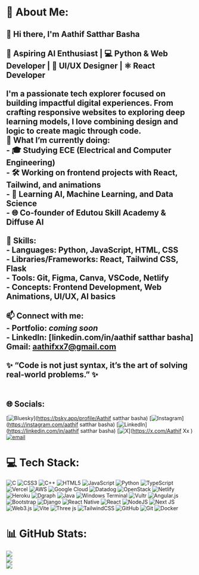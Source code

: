 # 💫 About Me:
## 👋 Hi there, I'm Aathif Satthar Basha<br><br>🚀 Aspiring AI Enthusiast | 💻 Python & Web Developer | 🎨 UI/UX Designer | ⚛️ React Developer<br><br>I'm a passionate tech explorer focused on building impactful digital experiences. From crafting responsive websites to exploring deep learning models, I love combining design and logic to create magic through code.<br> 🌱 What I’m currently doing:<br>- 🎓 Studying ECE (Electrical and Computer Engineering)<br>- 🛠️ Working on frontend projects with React, Tailwind, and animations<br>- 🤖 Learning AI, Machine Learning, and Data Science<br>- 🌐 Co-founder of Edutou Skill Academy & Diffuse AI<br><br> 🧠 Skills:<br>- Languages: Python, JavaScript, HTML, CSS<br>- Libraries/Frameworks: React, Tailwind CSS, Flask<br>- Tools: Git, Figma, Canva, VSCode, Netlify<br>- Concepts: Frontend Development, Web Animations, UI/UX, AI basics<br><br> 📫 Connect with me:<br>- Portfolio: *coming soon*<br>- LinkedIn: [linkedin.com/in/aathif satthar basha]<br>  Gmail: aathifxx7@gmail.com<br><br>✨ “Code is not just syntax, it’s the art of solving real-world problems.” ✨<br><br>


## 🌐 Socials:
[![Bluesky](https://img.shields.io/badge/bluesky-0285FF?style=for-the-badge&logo=bluesky&logoColor=%23FFFFFF)](https://bsky.app/profile/Aathif satthar basha) [![Instagram](https://img.shields.io/badge/Instagram-%23E4405F.svg?logo=Instagram&logoColor=white)](https://instagram.com/aathif satthar basha) [![LinkedIn](https://img.shields.io/badge/LinkedIn-%230077B5.svg?logo=linkedin&logoColor=white)](https://linkedin.com/in/aathif satthar basha) [![X](https://img.shields.io/badge/X-black.svg?logo=X&logoColor=white)](https://x.com/Aathif Xx ) [![email](https://img.shields.io/badge/Email-D14836?logo=gmail&logoColor=white)](mailto:aathifxx7@gmail.com) 

# 💻 Tech Stack:
![C](https://img.shields.io/badge/c-%2300599C.svg?style=for-the-badge&logo=c&logoColor=white) ![CSS3](https://img.shields.io/badge/css3-%231572B6.svg?style=for-the-badge&logo=css3&logoColor=white) ![C++](https://img.shields.io/badge/c++-%2300599C.svg?style=for-the-badge&logo=c%2B%2B&logoColor=white) ![HTML5](https://img.shields.io/badge/html5-%23E34F26.svg?style=for-the-badge&logo=html5&logoColor=white) ![JavaScript](https://img.shields.io/badge/javascript-%23323330.svg?style=for-the-badge&logo=javascript&logoColor=%23F7DF1E) ![Python](https://img.shields.io/badge/python-3670A0?style=for-the-badge&logo=python&logoColor=ffdd54) ![TypeScript](https://img.shields.io/badge/typescript-%23007ACC.svg?style=for-the-badge&logo=typescript&logoColor=white) ![Vercel](https://img.shields.io/badge/vercel-%23000000.svg?style=for-the-badge&logo=vercel&logoColor=white) ![AWS](https://img.shields.io/badge/AWS-%23FF9900.svg?style=for-the-badge&logo=amazon-aws&logoColor=white) ![Google Cloud](https://img.shields.io/badge/GoogleCloud-%234285F4.svg?style=for-the-badge&logo=google-cloud&logoColor=white) ![Datadog](https://img.shields.io/badge/datadog-%23632CA6.svg?style=for-the-badge&logo=datadog&logoColor=white) ![OpenStack](https://img.shields.io/badge/Openstack-%23f01742.svg?style=for-the-badge&logo=openstack&logoColor=white) ![Netlify](https://img.shields.io/badge/netlify-%23000000.svg?style=for-the-badge&logo=netlify&logoColor=#00C7B7) ![Heroku](https://img.shields.io/badge/heroku-%23430098.svg?style=for-the-badge&logo=heroku&logoColor=white) ![Dgraph](https://img.shields.io/badge/dgraph-%23E50695.svg?style=for-the-badge&logo=dgraph&logoColor=white) ![Java](https://img.shields.io/badge/java-%23ED8B00.svg?style=for-the-badge&logo=openjdk&logoColor=white) ![Windows Terminal](https://img.shields.io/badge/Windows%20Terminal-%234D4D4D.svg?style=for-the-badge&logo=windows-terminal&logoColor=white) ![Vultr](https://img.shields.io/badge/Vultr-007BFC.svg?style=for-the-badge&logo=vultr) ![Angular.js](https://img.shields.io/badge/angular.js-%23E23237.svg?style=for-the-badge&logo=angularjs&logoColor=white) ![Bootstrap](https://img.shields.io/badge/bootstrap-%238511FA.svg?style=for-the-badge&logo=bootstrap&logoColor=white) ![Django](https://img.shields.io/badge/django-%23092E20.svg?style=for-the-badge&logo=django&logoColor=white) ![React Native](https://img.shields.io/badge/react_native-%2320232a.svg?style=for-the-badge&logo=react&logoColor=%2361DAFB) ![React](https://img.shields.io/badge/react-%2320232a.svg?style=for-the-badge&logo=react&logoColor=%2361DAFB) ![NodeJS](https://img.shields.io/badge/node.js-6DA55F?style=for-the-badge&logo=node.js&logoColor=white) ![Next JS](https://img.shields.io/badge/Next-black?style=for-the-badge&logo=next.js&logoColor=white) ![Web3.js](https://img.shields.io/badge/web3.js-F16822?style=for-the-badge&logo=web3.js&logoColor=white) ![Vite](https://img.shields.io/badge/vite-%23646CFF.svg?style=for-the-badge&logo=vite&logoColor=white) ![Three js](https://img.shields.io/badge/threejs-black?style=for-the-badge&logo=three.js&logoColor=white) ![TailwindCSS](https://img.shields.io/badge/tailwindcss-%2338B2AC.svg?style=for-the-badge&logo=tailwind-css&logoColor=white) ![GitHub](https://img.shields.io/badge/github-%23121011.svg?style=for-the-badge&logo=github&logoColor=white) ![Git](https://img.shields.io/badge/git-%23F05033.svg?style=for-the-badge&logo=git&logoColor=white) ![Docker](https://img.shields.io/badge/docker-%230db7ed.svg?style=for-the-badge&logo=docker&logoColor=white)
# 📊 GitHub Stats:
![](https://github-readme-stats.vercel.app/api?username=aathif07&theme=dark&hide_border=false&include_all_commits=true&count_private=true)<br/>
![](https://nirzak-streak-stats.vercel.app/?user=aathif07&theme=dark&hide_border=false)<br/>
![](https://github-readme-stats.vercel.app/api/top-langs/?username=aathif07&theme=dark&hide_border=false&include_all_commits=true&count_private=true&layout=compact)

<!-- Proudly created with GPRM ( https://gprm.itsvg.in ) -->
